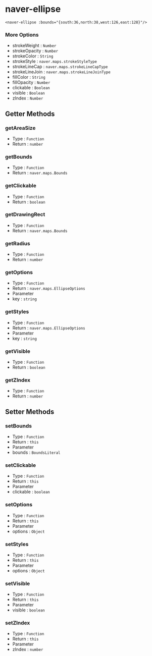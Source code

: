 # naver-ellipse
```vue
<naver-ellipse :bounds="{south:36,north:38,west:126,east:128}"/>
```
### More Options
* strokeWeight : `Number`
* strokeOpacity : `Number`
* strokeColor : `String`
* strokeStyle : `naver.maps.strokeStyleType`
* strokeLineCap : `naver.maps.strokeLineCapType`
* strokeLineJoin : `naver.maps.strokeLineJoinType`
* fillColor : `String`
* fillOpacity : `Number`
* clickable : `Boolean`
* visible : `Boolean`
* zIndex : `Number`
## Getter Methods

### getAreaSize
* Type : `Function`
* Return : `number`

### getBounds
* Type : `Function`
* Return : `naver.maps.Bounds`

### getClickable
* Type : `Function`
* Return : `boolean`

### getDrawingRect
* Type : `Function`
* Return : `naver.maps.Bounds`

### getRadius
* Type : `Function`
* Return : `number`
### getOptions
* Type : `Function`
* Return : `naver.maps.EllipseOptions`
* Parameter
 * key : `string`  

### getStyles
* Type : `Function`
* Return : `naver.maps.EllipseOptions`
* Parameter
 * key : `string` 

### getVisible
* Type : `Function`
* Return : `boolean`

### getZIndex
* Type : `Function`
* Return : `number`

## Setter Methods

### setBounds
* Type : `Function`
* Return : `this`
* Parameter
 * bounds : `BoundsLiteral`

### setClickable
* Type : `Function`
* Return : `this`
* Parameter
 * clickable : `boolean`

### setOptions
* Type : `Function`
* Return : `this`
* Parameter
 * options : `Object`
 
### setStyles
* Type : `Function`
* Return : `this`
* Parameter
 * options : `Object` 

### setVisible
* Type : `Function`
* Return : `this`
* Parameter
 * visible : `boolean`
 
### setZIndex
* Type : `Function`
* Return : `this`
* Parameter
 * zIndex : `number` 

